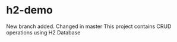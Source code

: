 # h2-demo
New branch added.
Changed in master
This project contains CRUD operations using H2 Database
